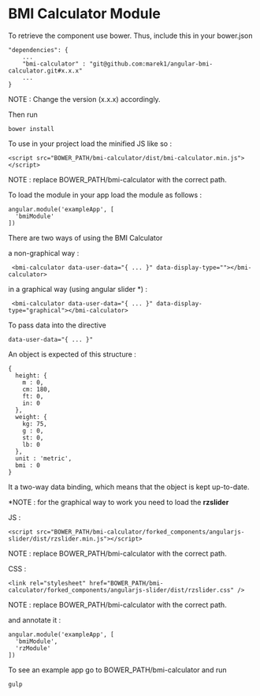 # BMI Calculator Module

To retrieve the component use bower. Thus, include this in your bower.json

    "dependencies": {
        ...
        "bmi-calculator" : "git@github.com:marek1/angular-bmi-calculator.git#x.x.x"
        ...
    }

NOTE : Change the version (x.x.x) accordingly.

Then run 

    bower install
    

To use in your project load the minified JS like so : 

    <script src="BOWER_PATH/bmi-calculator/dist/bmi-calculator.min.js"></script>

NOTE : replace BOWER_PATH/bmi-calculator with the correct path.

To load the module in your app load the module as follows : 

    angular.module('exampleApp', [
      'bmiModule'
    ])

There are two ways of using the BMI Calculator

a non-graphical way : 

     <bmi-calculator data-user-data="{ ... }" data-display-type=""></bmi-calculator>
	 
 in a graphical way (using angular slider *) :
 
     <bmi-calculator data-user-data="{ ... }" data-display-type="graphical"></bmi-calculator>

To pass data into the directive 

    data-user-data="{ ... }"

An object is expected of this structure : 

    {
      height: {
        m : 0,
        cm: 180,
        ft: 0,
        in: 0
      },
      weight: {
        kg: 75,
        g : 0,
        st: 0,
        lb: 0
      },
      unit : 'metric',
      bmi : 0
    }

It a two-way data binding, which means that the object is kept up-to-date.


*NOTE : for the graphical way to work you need to load the **rzslider**

JS : 

    <script src="BOWER_PATH/bmi-calculator/forked_components/angularjs-slider/dist/rzslider.min.js"></script>

NOTE : replace BOWER_PATH/bmi-calculator with the correct path.

 CSS : 

    
    <link rel="stylesheet" href="BOWER_PATH/bmi-calculator/forked_components/angularjs-slider/dist/rzslider.css" />

NOTE : replace BOWER_PATH/bmi-calculator with the correct path.

and annotate it : 

    angular.module('exampleApp', [
      'bmiModule',
      'rzModule'
    ])

To see an example app go to BOWER_PATH/bmi-calculator and run 

    gulp

